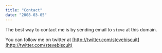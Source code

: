 ```yaml
---
title: "Contact"
date: "2008-03-05"
---
```


The best way to contact me is by sending email to `steve` at this domain.

You can follow me on twitter at [http://twitter.com/stevebiscuit](http://twitter.com/stevebiscuit)
